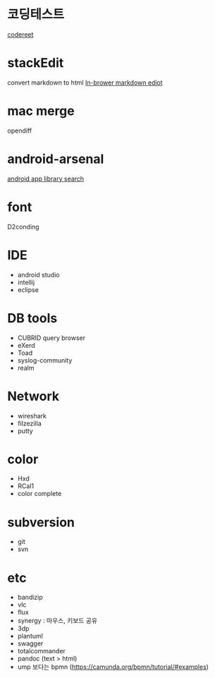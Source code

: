 # 코딩테스트
[codereet](https://codereet.com)

# stackEdit
convert markdown to html
[In-brower markdown ediot](https://stackEdit.io)

# mac merge
opendiff

# android-arsenal
[android app library search](http://android-arsenal.com)

# font
D2conding

# IDE
- android studio
- intellij
- eclipse

# DB tools
- CUBRID query browser
- eXerd
- Toad
- syslog-community
- realm

# Network
- wireshark
- filzezilla
- putty

# color
- Hxd
- RCal1
- color complete

# subversion
- git
- svn

# etc
- bandizip
- vlc
- flux
- synergy : 마우스, 키보드 공유
- 3dp
- plantuml
- swagger
- totalcommander
- pandoc (text > html)
- ump 보다는 bpmn (https://camunda.org/bpmn/tutorial/#examples)
